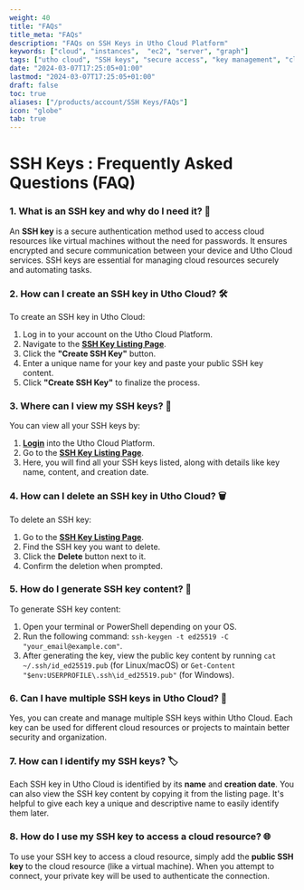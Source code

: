 ```yaml
---
weight: 40
title: "FAQs"
title_meta: "FAQs"
description: "FAQs on SSH Keys in Utho Cloud Platform"
keywords: ["cloud", "instances",  "ec2", "server", "graph"]
tags: ["utho cloud", "SSH keys", "secure access", "key management", "cloud authentication"]
date: "2024-03-07T17:25:05+01:00"
lastmod: "2024-03-07T17:25:05+01:00"
draft: false
toc: true
aliases: ["/products/account/SSH Keys/FAQs"]
icon: "globe"
tab: true
---
```



# SSH Keys : Frequently Asked Questions (FAQ)

### 1. What is an SSH key and why do I need it? 🤔
An **SSH key** is a secure authentication method used to access cloud resources like virtual machines without the need for passwords. It ensures encrypted and secure communication between your device and Utho Cloud services. SSH keys are essential for managing cloud resources securely and automating tasks.

### 2. How can I create an SSH key in Utho Cloud? 🛠️
To create an SSH key in Utho Cloud:
1. Log in to your account on the Utho Cloud Platform.
2. Navigate to the [**SSH Key Listing Page**](https://console.utho.com/ssh).
3. Click the **"Create SSH Key"** button.
4. Enter a unique name for your key and paste your public SSH key content.
5. Click **"Create SSH Key"** to finalize the process.

### 3. Where can I view my SSH keys? 👀
You can view all your SSH keys by:
1. [**Login**](https://console.utho.com/login) into the Utho Cloud Platform.
2. Go to the [**SSH Key Listing Page**](https://console.utho.com/ssh).
3. Here, you will find all your SSH keys listed, along with details like key name, content, and creation date.

### 4. How can I delete an SSH key in Utho Cloud? 🗑️
To delete an SSH key:
1. Go to the [**SSH Key Listing Page**](https://console.utho.com/ssh).
2. Find the SSH key you want to delete.
3. Click the **Delete** button next to it.
4. Confirm the deletion when prompted.

### 5. How do I generate SSH key content? 🔑
To generate SSH key content:
1. Open your terminal or PowerShell depending on your OS.
2. Run the following command: `ssh-keygen -t ed25519 -C "your_email@example.com"`.
3. After generating the key, view the public key content by running `cat ~/.ssh/id_ed25519.pub` (for Linux/macOS) or `Get-Content "$env:USERPROFILE\.ssh\id_ed25519.pub"` (for Windows).

### 6. Can I have multiple SSH keys in Utho Cloud? 🔐
Yes, you can create and manage multiple SSH keys within Utho Cloud. Each key can be used for different cloud resources or projects to maintain better security and organization.

### 7. How can I identify my SSH keys? 🏷️
Each SSH key in Utho Cloud is identified by its **name** and **creation date**. You can also view the SSH key content by copying it from the listing page. It's helpful to give each key a unique and descriptive name to easily identify them later.

### 8. How do I use my SSH key to access a cloud resource? 🌐
To use your SSH key to access a cloud resource, simply add the **public SSH key** to the cloud resource (like a virtual machine). When you attempt to connect, your private key will be used to authenticate the connection.